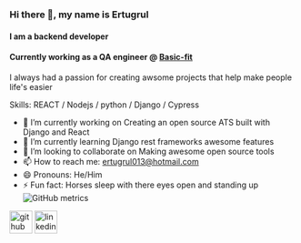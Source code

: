 ### Hi there 👋, my name is Ertugrul 
#### I am a backend developer 
#### Currently working as a QA engineer @ [Basic-fit](wwww.basic-fit.com)
I always had a passion for creating awsome projects that help make people life's easier

Skills: REACT / Nodejs / python / Django / Cypress

- 🔭 I’m currently working on Creating an open source ATS built with Django and React 
- 🌱 I’m currently learning Django rest frameworks awesome features  
- 👯 I’m looking to collaborate on Making awesome open source tools 
- 📫 How to reach me: ertugrul013@hotmail.com  
- 😄 Pronouns: He/Him 
- ⚡ Fun fact: Horses sleep with there eyes open and standing up 
![GitHub metrics](https://metrics.lecoq.io/ertugrul013)  


[<img src='https://cdn.jsdelivr.net/npm/simple-icons@3.0.1/icons/github.svg' alt='github' height='40'>](https://github.com/ertugrul013)  [<img src='https://cdn.jsdelivr.net/npm/simple-icons@3.0.1/icons/linkedin.svg' alt='linkedin' height='40'>](https://www.linkedin.com/in/ertugrul-yesil/)  



